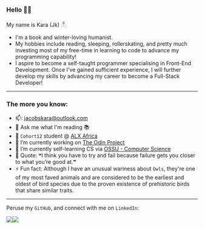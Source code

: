 ### Hello 👋🏽

My name is Kara (Jk) 𓆦

* I'm a book and winter-loving humanist.
* My hobbies include reading, sleeping, rollerskating, and pretty much investing most of my free-time in learning to code to advance my programming capability!
* I aspire to become a self-taught programmer specialising in Front-End Development. Once I've gained sufficient experience, I will further develop my skills by advancing my career to become a Full-Stack Developer!

<!--
**thecoderace/thecoderace** is a ✨ _special_ ✨ repository because its `README.md` (this file) appears on your GitHub profile.
-->
---

### The more you know:

- 📫: jacobskara@outlook.com
- 💬 Ask me what I'm reading 📚
- 🎒 `Cohort12` student @ [ALX Africa](https://www.alxafrica.com)
- 🔭 I’m currently working on [The Odin Project](https://www.theodinproject.com/)
- 🌱 I’m currently self-learning CS via [OSSU - Computer Science](https://github.com/ossu/computer-science)
- 👻 Quote: ❝I think you have to try and fail because failure gets you closer to what you’re good at.❞
- ⚡ Fun fact: Although I have an unusual wariness about `Owls`, they're one of my most faved animals and are considered to be the earliest and oldest of bird species due to the proven existence of prehistoric birds that share similar traits.
<!--- 👯 I’m looking to collaborate on ...
- 🤔 I’m looking for help with ...-->

---

Peruse my `GitHub`, and connect with me on `LinkedIn`:

[<img src="https://img.shields.io/badge/github-%2312100E.svg?&style=for-the-badge&logo=github&logoColor=white&color=black" />](https://github.com/thecoderace)[<img src="https://img.shields.io/badge/linkedin-%230077B5.svg?&style=for-the-badge&logo=linkedin&logoColor=white" />](https://www.linkedin.com/in/jacobskara/)

